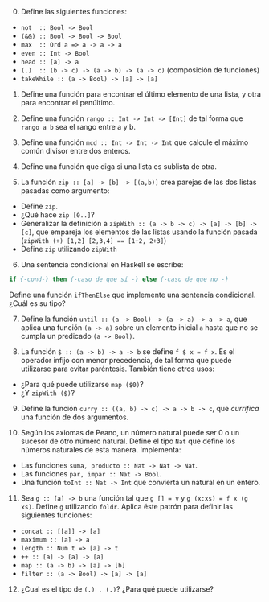 
0. Define las siguientes funciones:

  - `not  :: Bool -> Bool`
  - `(&&) :: Bool -> Bool -> Bool`
  - `max  :: Ord a => a -> a -> a`
  - `even :: Int -> Bool`
  - `head :: [a] -> a`
  - `(.)  :: (b -> c) -> (a -> b) -> (a -> c)` (composición de funciones)
  - `takeWhile :: (a -> Bool) -> [a] -> [a]`

1. Define una función para encontrar el último elemento de una lista, y otra para
encontrar el penúltimo.

2. Define una función `rango :: Int -> Int -> [Int]` de tal forma que `rango a b`
sea el rango entre a y b.

3. Define una función `mcd :: Int -> Int -> Int` que calcule el máximo común divisor
entre dos enteros.

4. Define una función que diga si una lista es sublista de otra.

5. La función `zip :: [a] -> [b] -> [(a,b)]` crea parejas de las dos listas pasadas
como argumento:

  -  Define `zip`.
  - ¿Qué hace `zip [0..]`?
  - Generalizar la definición a `zipWith :: (a -> b -> c) -> [a] -> [b] -> [c]`,
  que empareja los elementos de las listas usando la función pasada
  (`zipWith (+) [1,2] [2,3,4] == [1+2, 2+3]`)
  - Define `zip` utilizando `zipWith`

6. Una sentencia condicional en Haskell se escribe:
  ```haskell
  if {-cond-} then {-caso de que sí -} else {-caso de que no -}
  ```
  Define una función `ifThenElse` que implemente una sentencia condicional.
  ¿Cuál es su tipo?

7. Define la función `until :: (a -> Bool) -> (a -> a) -> a -> a`, que aplica
una función `(a -> a)` sobre un elemento inicial `a` hasta que no se cumpla un
predicado `(a -> Bool)`.

8. La función `$ :: (a -> b) -> a -> b` se define `f $ x = f x`. Es el operador
infijo con menor precedencia, de tal forma que puede utilizarse para evitar
paréntesis. También tiene otros usos:
  
  - ¿Para qué puede utilizarse `map ($0)`?
  - ¿Y `zipWith ($)`?

9. Define la función `curry :: ((a, b) -> c) -> a -> b -> c`, que *currifica* una
función de dos argumentos.

10. Según los axiomas de Peano, un número natural puede ser 0 o un sucesor de
otro número natural. Define el tipo `Nat` que define los números naturales de
esta manera. Implementa:

  - Las funciones `suma, producto :: Nat -> Nat -> Nat`.
  - Las funciones `par, impar :: Nat -> Bool`.
  - Una función `toInt :: Nat -> Int` que convierta un natural en un entero.

11. Sea `g :: [a] -> b` una función tal que `g [] = v` y `g (x:xs) = f x (g xs)`.
Define `g` utilizando `foldr`. Aplica éste patrón para definir las siguientes
funciones:

  - `concat :: [[a]] -> [a]`
  - `maximum :: [a] -> a`
  - `length :: Num t => [a] -> t`
  - `++ :: [a] -> [a] -> [a]`
  - `map :: (a -> b) -> [a] -> [b]`
  - `filter :: (a -> Bool) -> [a] -> [a]`

12. ¿Cual es el tipo de `(.) . (.)`? ¿Para qué puede utilizarse?
